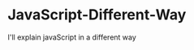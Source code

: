                                                                 
# JavaScript-Different-Way
I'll explain javaScript in a different way       
  









